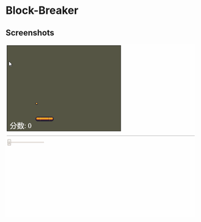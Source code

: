 # Block-Breaker

## Screenshots
![block-breaker](https://github.com/caesarii/Block-Breaker/blob/master/screencast/block.gif)